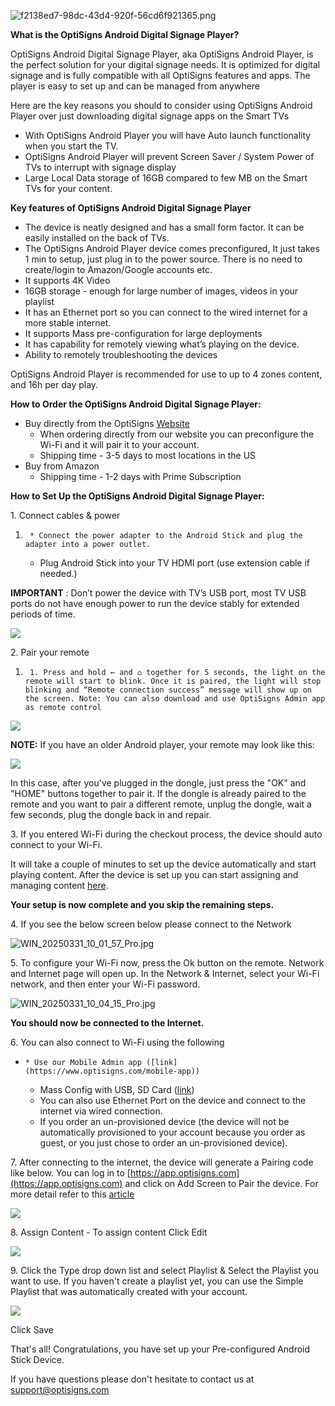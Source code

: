![f2138ed7-98dc-43d4-920f-56cd6f921365.png](https://support.optisigns.com/hc/article_attachments/28901408804115)

**What is the OptiSigns Android Digital Signage Player?**

OptiSigns Android Digital Signage Player, aka OptiSigns Android Player, is the perfect solution for your digital signage needs. It is optimized for digital signage and is fully compatible with all OptiSigns features and apps. The player is easy to set up and can be managed from anywhere

Here are the key reasons you should to consider using OptiSigns Android Player over just downloading digital signage apps on the Smart TVs

  * With OptiSigns Android Player you will have Auto launch functionality when you start the TV.
  * OptiSigns Android Player will prevent Screen Saver / System Power of TVs to interrupt with signage display 
  * Large Local Data storage of 16GB compared to few MB on the Smart TVs for your content.

**Key features of OptiSigns Android Digital Signage Player**

  * The device is neatly designed and has a small form factor. It can be easily installed on the back of TVs.
  * The OptiSigns Android Player device comes preconfigured, It just takes 1 min to setup, just plug in to the power source. There is no need to create/login to Amazon/Google accounts etc.
  * It supports 4K Video
  * 16GB storage - enough for large number of images, videos in your playlist
  * It has an Ethernet port so you can connect to the wired internet for a more stable internet.
  * It supports Mass pre-configuration for large deployments
  * It has capability for remotely viewing what’s playing on the device.
  * Ability to remotely troubleshooting the devices

OptiSigns Android Player is recommended for use to up to 4 zones content, and 16h per day play.

**How to Order the OptiSigns Android Digital Signage Player:**

  * Buy directly from the OptiSigns [Website ](https://links.optisigns.com/szzk)
    * When ordering directly from our website you can preconfigure the Wi-Fi and it will pair it to your account. 
    * Shipping time - 3-5 days to most locations in the US
  * Buy from Amazon 
    * Shipping time - 1-2 days with Prime Subscription

**How to Set Up the OptiSigns Android Digital Signage Player:**

1\. Connect cables & power

  1.      * Connect the power adapter to the Android Stick and plug the adapter into a power outlet.
     * Plug Android Stick into your TV HDMI port (use extension cable if needed.)

**IMPORTANT** : Don’t power the device with TV’s USB port, most TV USB ports do not have enough power to run the device stably for extended periods of time.

![](https://support.optisigns.com/hc/article_attachments/27735423456659)

2\. Pair your remote

  1.      1. Press and hold ← and ⌂ together for 5 seconds, the light on the remote will start to blink. Once it is paired, the light will stop blinking and “Remote connection success” message will show up on the screen. Note: You can also download and use OptiSigns Admin app as remote control

![](https://support.optisigns.com/hc/article_attachments/27527231199635)

**NOTE:** If you have an older Android player, your remote may look like this:

![](https://support.optisigns.com/hc/article_attachments/37242357852691)

In this case, after you've plugged in the dongle, just press the "OK" and "HOME" buttons together to pair it. If the dongle is already paired to the remote and you want to pair a different remote, unplug the dongle, wait a few seconds, plug the dongle back in and repair.

3\. If you entered Wi-Fi during the checkout process, the device should auto connect to your Wi-Fi.

It will take a couple of minutes to set up the device automatically and start playing content. After the device is set up you can start assigning and managing content [here](https://app.optisigns.com/signIn).

**Your setup is now complete and you skip the remaining steps.**

4\. If you see the below screen below please connect to the Network 

![WIN_20250331_10_01_57_Pro.jpg](https://support.optisigns.com/hc/article_attachments/39894411653395)

5\. To configure your Wi-Fi now, press the Ok button on the remote. Network and Internet page will open up. In the Network & Internet, select your Wi-Fi network, and then enter your Wi-Fi password. 

![WIN_20250331_10_04_15_Pro.jpg](https://support.optisigns.com/hc/article_attachments/39894458704019)

**You should now be connected to the Internet.**

6\. You can also connect to Wi-Fi using the following

  *     * Use our Mobile Admin app ([link](https://www.optisigns.com/mobile-app))
    * Mass Config with USB, SD Card ([link](https://support.optisigns.com/hc/en-us/articles/4416542923667-How-to-perform-mass-provisioning-with-OptiSigns))
    * You can also use Ethernet Port on the device and connect to the internet via wired connection.
    * If you order an un-provisioned device (the device will not be automatically provisioned to your account because you order as guest, or you just chose to order an un-provisioned device).

7\. After connecting to the internet, the device will generate a Pairing code like below. You can log in to [https://app.optisigns.com](https://app.optisigns.com) and click on Add Screen to Pair the device. For more detail refer to this [article](https://support.optisigns.com/hc/en-us/articles/360016374813-Set-up-add-a-screen)

  
![](https://support.optisigns.com/hc/article_attachments/39900231805843)

8\. Assign Content - To assign content Click Edit

![](https://support.optisigns.com/hc/article_attachments/27527207356947)

9\. Click the Type drop down list and select Playlist & Select the Playlist you want to use. If you haven't create a playlist yet, you can use the Simple Playlist that was automatically created with your account.

![](https://support.optisigns.com/hc/article_attachments/27527231218451)

Click Save

That's all! Congratulations, you have set up your Pre-configured Android Stick Device.

If you have questions please don't hesitate to contact us at support@optisigns.com